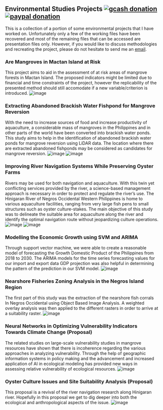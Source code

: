 ## Environmental Studies Projects [![gcash donation][1]][2] [![paypal donation][3]][4]

This is a collection of a portion of some environmental projects that I have worked on. Unfortunately only a few of the working files have been recovered and most of the remaining files that can be accessed are presentation files only. However, if you would like to discuss methodologies and recreating the project, please do not hesitate to send me an [email](mcabanlitph@gmail.com).


### Are Mangroves in Mactan Island at Risk
This project aims to aid in the assessment of at risk areas of mangrove forests in Mactan Island. The proposed indicators might be limited due to financial and time constraints of the project, however the replicability of the presented method should still accomodate if a new variable/criterion is introduced. 
![image](https://user-images.githubusercontent.com/102983286/170678812-d098afc3-c4a4-49c4-8b79-458c90815f3b.png)


### Extracting Abandoned Brackish Water Fishpond for Mangrove Reversion
With the need to increase sources of food and increase productivity of aquaculture, a considerable mass of mangroves in the Philippines and in other parts of the world have been converted into brackish water ponds. This study aims to help in the identification of abandoned brackish water ponds for mangrove reversion using LiDAR data. The location where there are extracted abandoned fishponds may be considered as candidates for mangrove reversion.
![image](https://user-images.githubusercontent.com/102983286/170679218-26c35c13-05bf-4dd9-b7a7-75c08e9b3b50.png)
![image](https://user-images.githubusercontent.com/102983286/170679764-7f329378-91a5-4c6a-9959-ab37c1b74934.png)


### Improving River Navigation Systems While Preserving Oyster Farms
Rivers may be used for both navigation and aquaculture. With this twin yet conflicting services provided by the river, a science-based management approach is necessary in order to protect and regulate the river’s use. The Hinigaran River of Negros Occidental Western Philippines is home to various aquaculture facilities, ranging from very large fish pens to small structures such as oyster culture-stakes. The main objective of this study was to delineate the suitable area for aquaculture along the river and identify the optimal navigation route without jeopardizing culture operations.
![image](https://user-images.githubusercontent.com/102983286/170680442-ff491a38-24da-432b-9bcf-7676db9a9f2a.png)
![image](https://user-images.githubusercontent.com/102983286/170680490-ae8f22e6-ac5a-4305-bf98-ae2dc45412c6.png)


### Modelling the Economic Growth using SVM and ARIMA
Through support vector machine, we were able to create a reasonable model of forecasting the Growth Domestic Product of the Philippines from 2018 to 2030. The ARIMA models for the time series forecasting values for our import and export data GDP projection was also helpful in determining the pattern of the prediction in our SVM model.
![image](https://user-images.githubusercontent.com/102983286/170912258-60f9f9ec-e5b2-417b-b5f4-61aa128e25d0.png)


### Nearshore Fisheries Zoning Analysis in the Negros Island Region
The first part of this study was the extraction of the nearshore fish corrals In Negros Occidental using Object Based Image Analysis. A weighted overlay analysis was then applied to the different rasters in order to arrive at a suitability raster. 
![image](https://user-images.githubusercontent.com/102983286/170912727-2e2761b3-de8d-489c-b857-c1d267fb768b.png)


### Neural Networks in Optimizing Vulnerability Indicators Towards Climate Change (Proposal)
The related studies on large-scale vulnerability studies in mangrove resources have shown that there is incoherence regarding the various approaches in analyzing vulnerability. Through the help of geographic information systems in policy making and the advancement and increased application of AI in ecological modeling has provided new ways in assessing relative vulnerability of ecological resources. 
![image](https://user-images.githubusercontent.com/102983286/170913100-f6022e9a-2205-47eb-8271-f32ba8e3e201.png)


### Oyster Culture Issues and Site Suitability Analysis (Proposal)
This proposal is a revival of the river navigation research along Hinigaran river. Hopefully in this proposal we get to dig deeper into both the ecological and anthropological aspects of the issue.
![image](https://user-images.githubusercontent.com/102983286/170913580-a7458307-a152-4edc-b4aa-97260535bd38.png)




[1]: https://img.shields.io/badge/donate-gcash-green
[2]: https://drive.google.com/file/d/1JeMx5_S7VBBT-3xO7mV9YOMfESeV3eKa/view

[3]: https://img.shields.io/badge/donate-paypal-blue
[4]: https://www.paypal.com/paypalme/mcabanlitph

